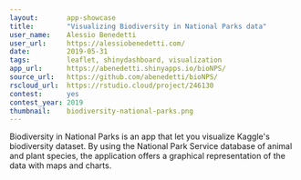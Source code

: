 ```yaml
---
layout:       app-showcase
title:        "Visualizing Biodiversity in National Parks data"
user_name:    Alessio Benedetti
user_url:     https://alessiobenedetti.com/
date:         2019-05-31
tags:         leaflet, shinydashboard, visualization
app_url:      https://abenedetti.shinyapps.io/bioNPS/
source_url:   https://github.com/abenedetti/bioNPS/
rscloud_url:  https://rstudio.cloud/project/246130
contest:      yes
contest_year: 2019
thumbnail:    biodiversity-national-parks.png
---
```


Biodiversity in National Parks is an app that let you visualize Kaggle's biodiversity dataset. By using the National Park Service database of animal and plant species, the application offers a graphical representation of the data with maps and charts.
  
